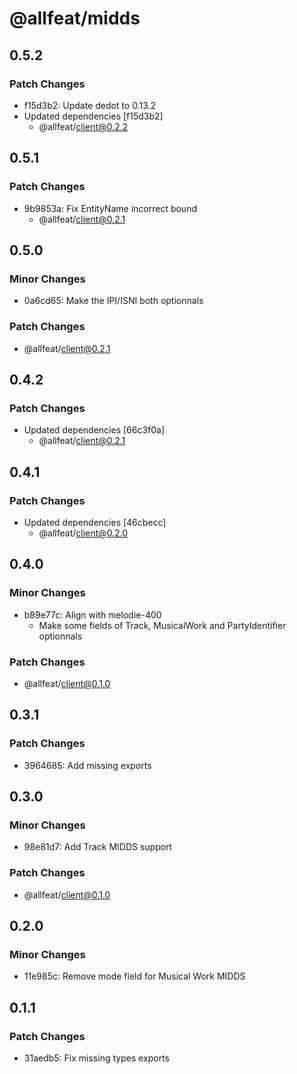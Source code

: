# @allfeat/midds

## 0.5.2

### Patch Changes

- f15d3b2: Update dedot to 0.13.2
- Updated dependencies [f15d3b2]
  - @allfeat/client@0.2.2

## 0.5.1

### Patch Changes

- 9b9853a: Fix EntityName incorrect bound
  - @allfeat/client@0.2.1

## 0.5.0

### Minor Changes

- 0a6cd65: Make the IPI/ISNI both optionnals

### Patch Changes

- @allfeat/client@0.2.1

## 0.4.2

### Patch Changes

- Updated dependencies [66c3f0a]
  - @allfeat/client@0.2.1

## 0.4.1

### Patch Changes

- Updated dependencies [46cbecc]
  - @allfeat/client@0.2.0

## 0.4.0

### Minor Changes

- b89e77c: Align with melodie-400
  - Make some fields of Track, MusicalWork and PartyIdentifier optionnals

### Patch Changes

- @allfeat/client@0.1.0

## 0.3.1

### Patch Changes

- 3964685: Add missing exports

## 0.3.0

### Minor Changes

- 98e81d7: Add Track MIDDS support

### Patch Changes

- @allfeat/client@0.1.0

## 0.2.0

### Minor Changes

- 11e985c: Remove mode field for Musical Work MIDDS

## 0.1.1

### Patch Changes

- 31aedb5: Fix missing types exports
